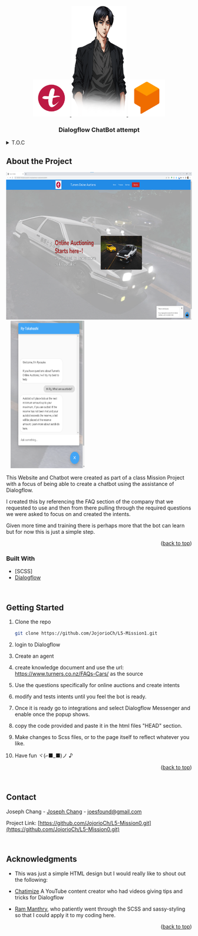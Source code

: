 <a name="readme-top"></a>

<div align="center">
  <a href="https://github.com/JojorioCh/L5-Mission1">
    <img src="images/turners.png" alt="Logo" width="100" height="100">
    <img src="images/Ry.png" alt="Logo" width="150" height="300">
    <img src="images/Dialogflow.png" alt="Logo" width="100" height="100">
  </a>
<h3 align="center">Dialogflow ChatBot attempt</h3>
</div>
<details>
<summary>T.O.C</summary>
<ol>
   <li>
      <a href="#about-the-project">About The Project</a>
      <ul>
        <li><a href="#built-with">Built With</a></li>
      </ul>
    </li>
    <li>
      <a href="#getting-started">Getting Started</a>
    </li>
    <li><a href="#contact">Contact</a></li>
    <li><a href="#acknowledgments">Acknowledgments</a></li>
  </ol>
</details>

## About the Project

<img src="images/PageLayout.png" alt="img" width="600" height="400">&nbsp;&nbsp;&nbsp;<img src="images/ChatBot.png" alt="img2" width="200" height="400">

This Website and Chatbot were created as part of a class Mission Project with a focus of being able to create a chatbot using the assistance of Dialogflow.

I created this by referencing the FAQ section of the company that we requested to use and then from there pulling through the required questions we were asked to focus on and created the intents.

Given more time and training there is perhaps more that the bot can learn but for now this is just a simple step.

<p align="right">(<a href="#readme-top">back to top</a>)</p>

### Built With

- [SCSS]
- [Dialogflow](https://dialogflow.cloud.google.com/)

<br />

## Getting Started

1. Clone the repo
   ```sh
   git clone https://github.com/JojorioCh/L5-Mission1.git
   ```
2. login to Dialogflow

3. Create an agent

4. create knowledge document and use the url: https://www.turners.co.nz/FAQs-Cars/ as the source

5. Use the questions specifically for online auctions and create intents

6. modify and tests intents until you feel the bot is ready.

7. Once it is ready go to integrations and select Dialogflow Messenger and enable once the popup shows.

8. copy the code provided and paste it in the html files "HEAD" section.

9. Make changes to Scss files, or to the page itself to reflect whatever you like.

10. Have fun ヾ(⌐■_■)ノ ♪

<p align="right">(<a href="#readme-top">back to top</a>)</p>

<br/>

## Contact

Joseph Chang - [Joseph Chang](https://www.linkedin.com/in/joseph-chang-b25977144/) - joesfound@gmail.com

Project Link: [https://github.com/JojorioCh/L5-Mission0.git](https://github.com/JojorioCh/L5-Mission0.git)

<br />

## Acknowledgments

- This was just a simple HTML design but I would really like to shout out the following:

- [Chatimize](https://www.youtube.com/@chatimize) A YouTube content creator who had videos giving tips and tricks for Dialogflow

- [Ram Manthry](https://www.linkedin.com/in/ram-manthry-2a427715/), who patiently went through the SCSS and sassy-styling so that I could apply it to my coding here.

<p align="right">(<a href="#readme-top">back to top</a>)</p>

<!-- MARKDOWN LINKS & IMAGES -->
<!-- https://www.markdownguide.org/basic-syntax/#reference-style-links -->
